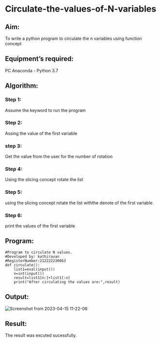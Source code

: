 # Circulate-the-values-of-N-variables
## Aim:
To write a python program to circulate the n variables using function concept
## Equipment’s required:
PC
Anaconda - Python 3.7
## Algorithm: 
### Step 1:

Assume the keyword to run the program
### Step 2:

Assing the value of the first variable
### step 3:

Get the value from the user for the number of rotation
### Step 4:

Using the slicing concept rotate the list
### Step 5:

using the slicing concept rotate the list withthe denote of the first variable
### Step 6:

print the values of the first variable

## Program:
```
#Program to circulate N values.
#Developed by: kathiravan
#RegisterNumber:212222230063
def circulate():
    list1=eval(input())
    n=int(input())
    result=list1[n:]+list1[:n]
    print("After circulating the values are:",result)
```
## Output:

![Screenshot from 2023-04-15 11-22-06](https://user-images.githubusercontent.com/119831303/232187165-0630d0d6-0091-482b-93a2-1da68310c68f.png)


## Result:
The result was excuted sucessfully.
